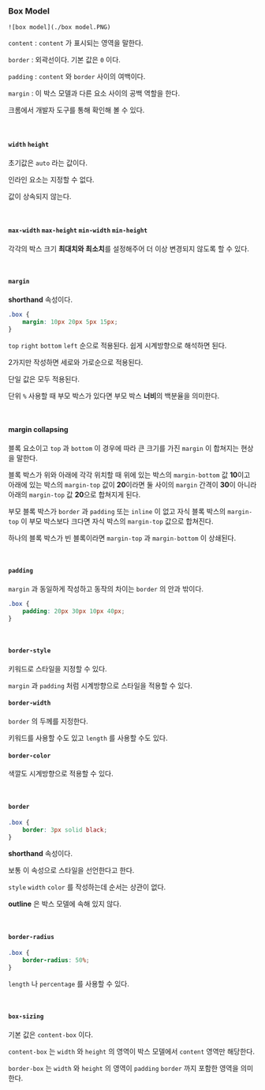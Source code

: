 ### Box Model

    ![box model](./box model.PNG) 

`content`  : `content` 가 표시되는 영역을 말한다.

`border` : 외곽선이다. 기본 값은 `0` 이다.

`padding` : `content` 와 `border` 사이의 여백이다.

`margin` : 이 박스 모델과 다른 요소 사이의 공백 역할을 한다.

크롬에서 개발자 도구를 통해 확인해 볼 수 있다.

<br>

#### `width` `height`

초기값은 `auto` 라는 값이다.

인라인 요소는 지정할 수 없다.

값이 상속되지 않는다.

<br>

#### `max-width` `max-height` `min-width` `min-height`

각각의 박스 크기 **최대치와 최소치**를 설정해주어 더 이상 변경되지 않도록 할 수 있다.

<br>

#### `margin` 

**shorthand** 속성이다.

```css
.box {
    margin: 10px 20px 5px 15px;
}
```

 `top` `right` `bottom` `left` 순으로 적용된다. 쉽게 시계방향으로 해석하면 된다.

2가지만 작성하면 세로와 가로순으로 적용된다.

단일 값은 모두 적용된다.

단위 `%` 사용할 때 부모 박스가 있다면 부모 박스 **너비**의 백분율을 의미한다.

<br>

#### margin collapsing

블록 요소이고 `top` 과 `bottom` 이 경우에 따라 큰 크기를 가진 `margin` 이 합쳐지는 현상을 말한다.

블록 박스가 위와 아래에 각각 위치할 때 위에 있는 박스의 `margin-bottom` 값 **10**이고 아래에 있는 박스의 `margin-top` 값이 **20**이라면 둘 사이의 `margin` 간격이 **30**이 아니라 아래의 `margin-top` 값 **20**으로 합쳐지게 된다.

부모 블록 박스가 `border` 과 `padding` 또는 `inline` 이 없고 자식 블록 박스의 `margin-top` 이 부모 박스보다 크다면 자식 박스의 `margin-top` 값으로 합쳐진다.

하나의 블록 박스가 빈 블록이라면 `margin-top` 과 `margin-bottom` 이 상쇄된다.

<br>

#### `padding`

`margin` 과 동일하게 작성하고 동작의 차이는 `border` 의 안과 밖이다.

```css
.box {
    padding: 20px 30px 10px 40px;
}
```

<br>

#### `border-style` 

키워드로 스타일을 지정할 수 있다.

`margin` 과 `padding` 처럼 시계방향으로 스타일을 적용할 수 있다.

#### `border-width` 

`border` 의 두께를 지정한다.

키워드를 사용할 수도 있고 `length` 를 사용할 수도 있다.

#### `border-color`

색깔도 시계방향으로 적용할 수 있다.

<br>

#### `border`

```css
.box {
    border: 3px solid black;
}
```

**shorthand** 속성이다.

보통 이 속성으로 스타일을 선언한다고 한다.

`style` `width` `color` 를 작성하는데 순서는 상관이 없다.

**outline** 은 박스 모델에 속해 있지 않다.

<br>

#### `border-radius`

```css
.box {
    border-radius: 50%;
}
```

`length` 나 `percentage` 를 사용할 수 있다.

<br>

#### `box-sizing`

기본 값은 `content-box` 이다.

`content-box` 는 `width` 와 `height` 의 영역이 박스 모델에서 `content` 영역만 해당한다.

`border-box` 는 `width` 와 `height` 의 영역이 `padding` `border` 까지 포함한 영역을 의미한다.
